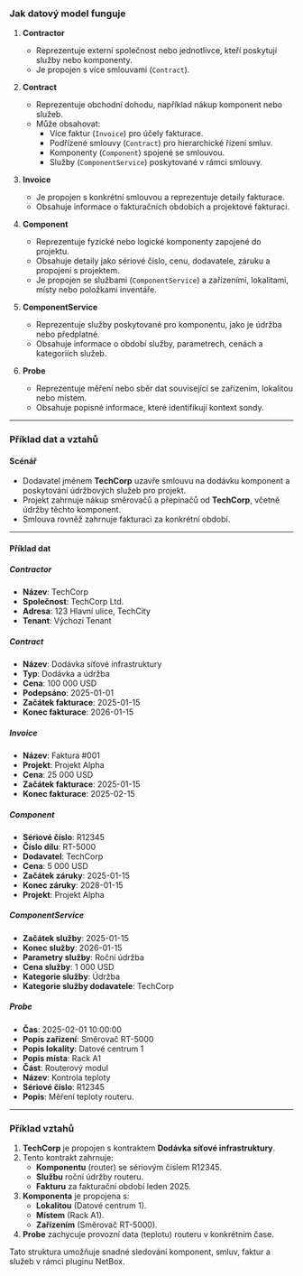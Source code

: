 ### **Jak datový model funguje**
1. **Contractor**
   - Reprezentuje externí společnost nebo jednotlivce, kteří poskytují služby nebo komponenty.
   - Je propojen s více smlouvami (`Contract`).

2. **Contract**
   - Reprezentuje obchodní dohodu, například nákup komponent nebo služeb.
   - Může obsahovat:
     - Více faktur (`Invoice`) pro účely fakturace.
     - Podřízené smlouvy (`Contract`) pro hierarchické řízení smluv.
     - Komponenty (`Component`) spojené se smlouvou.
     - Služby (`ComponentService`) poskytované v rámci smlouvy.

3. **Invoice**
   - Je propojen s konkrétní smlouvou a reprezentuje detaily fakturace.
   - Obsahuje informace o fakturačních obdobích a projektové fakturaci.

4. **Component**
   - Reprezentuje fyzické nebo logické komponenty zapojené do projektu.
   - Obsahuje detaily jako sériové číslo, cenu, dodavatele, záruku a propojení s projektem.
   - Je propojen se službami (`ComponentService`) a zařízeními, lokalitami, místy nebo položkami inventáře.

5. **ComponentService**
   - Reprezentuje služby poskytované pro komponentu, jako je údržba nebo předplatné.
   - Obsahuje informace o období služby, parametrech, cenách a kategoriích služeb.

6. **Probe**
   - Reprezentuje měření nebo sběr dat související se zařízením, lokalitou nebo místem.
   - Obsahuje popisné informace, které identifikují kontext sondy.

---

### **Příklad dat a vztahů**

#### **Scénář**
- Dodavatel jménem **TechCorp** uzavře smlouvu na dodávku komponent a poskytování údržbových služeb pro projekt.
- Projekt zahrnuje nákup směrovačů a přepínačů od **TechCorp**, včetně údržby těchto komponent.
- Smlouva rovněž zahrnuje fakturaci za konkrétní období.

---

#### **Příklad dat**

##### **Contractor**
- **Název**: TechCorp  
- **Společnost**: TechCorp Ltd.  
- **Adresa**: 123 Hlavní ulice, TechCity  
- **Tenant**: Výchozí Tenant  

##### **Contract**
- **Název**: Dodávka síťové infrastruktury  
- **Typ**: Dodávka a údržba  
- **Cena**: 100 000 USD  
- **Podepsáno**: 2025-01-01  
- **Začátek fakturace**: 2025-01-15  
- **Konec fakturace**: 2026-01-15  

##### **Invoice**
- **Název**: Faktura #001  
- **Projekt**: Projekt Alpha  
- **Cena**: 25 000 USD  
- **Začátek fakturace**: 2025-01-15  
- **Konec fakturace**: 2025-02-15  

##### **Component**
- **Sériové číslo**: R12345  
- **Číslo dílu**: RT-5000  
- **Dodavatel**: TechCorp  
- **Cena**: 5 000 USD  
- **Začátek záruky**: 2025-01-15  
- **Konec záruky**: 2028-01-15  
- **Projekt**: Projekt Alpha  

##### **ComponentService**
- **Začátek služby**: 2025-01-15  
- **Konec služby**: 2026-01-15  
- **Parametry služby**: Roční údržba  
- **Cena služby**: 1 000 USD  
- **Kategorie služby**: Údržba  
- **Kategorie služby dodavatele**: TechCorp  

##### **Probe**
- **Čas**: 2025-02-01 10:00:00  
- **Popis zařízení**: Směrovač RT-5000  
- **Popis lokality**: Datové centrum 1  
- **Popis místa**: Rack A1  
- **Část**: Routerový modul  
- **Název**: Kontrola teploty  
- **Sériové číslo**: R12345  
- **Popis**: Měření teploty routeru.  

---

### **Příklad vztahů**
1. **TechCorp** je propojen s kontraktem **Dodávka síťové infrastruktury**.  
2. Tento kontrakt zahrnuje:
   - **Komponentu** (router) se sériovým číslem R12345.  
   - **Službu** roční údržby routeru.  
   - **Fakturu** za fakturační období leden 2025.  
3. **Komponenta** je propojena s:
   - **Lokalitou** (Datové centrum 1).  
   - **Místem** (Rack A1).  
   - **Zařízením** (Směrovač RT-5000).  
4. **Probe** zachycuje provozní data (teplotu) routeru v konkrétním čase.

Tato struktura umožňuje snadné sledování komponent, smluv, faktur a služeb v rámci pluginu NetBox.
